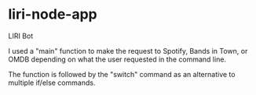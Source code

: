 # liri-node-app
LIRI Bot

I used a "main" function to  make the request to Spotify, Bands in Town, or OMDB depending on what the user requested in the command line.

The function is followed by the "switch" command as an alternative to multiple if/else commands.


